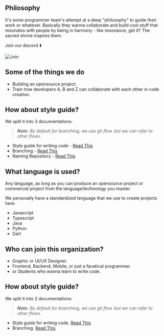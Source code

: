 ## Philosophy
It's some programmer team's attempt at a deep "philosophy" to guide their work or whatever. Basically they wanna collaborate and build cool stuff that resonates with people by being in harmony - like resonance, get it? The sacred shrine inspires them.

Join our discord ⬇️

![Join](https://invidget.switchblade.xyz/keRwjRpZkU)

## Some of the things we do
- Building an opensource project.
- Train how developers A, B and Z can collaborate with each other in code creation.

## How about style guide?
We split it into 3 documentations:

> ***Note:*** *By default for branching, we use git flow. but we can refer to other flows.*

- Style guide for writing code - [Read This](/guide/Style-Guide.md)
- Branching - [Read This](/guide/Branching-Guide.md)
- Naming Repository - [Read This](/guide/Naming-Repos-Guide.md)

## What language is used?
Any language, as long as you can produce an opensource project or commercial project from the language/technology you master.

We personally have a standardized language that we use to create projects here:
- Javascript
- Typescript
- Java
- Python
- Dart

## Who can join this organization?
- Graphic or UI/UX Designer.
- Frontend, Backend, Mobile, or just a fanatical programmer.
- or Students who wanna learn to write code.

## How about style guide?

We split it into 2 documentations:

> ***Note:*** *By default for branching, we use git flow. but we can refer to other flows.*

- Style guide for writing code. [Read This](/Style-Guide.md)
- Branching. [Read This](/Branching-Guide.md)